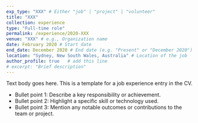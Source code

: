 ```yaml
---
exp_type: "XXX" # Either "job" | "project" | "volunteer"
title: "XXX"
collection: experience
type: "Full-time role"
permalink: /experience/2020-XXX
venue: "XXX" # e.g., Organization name
date: February 2020 # Start date 
end_date: December 2020 # End date (e.g. "Present" or "December 2020")
location: "Sydney, New South Wales, Australia" # Location of the job
author_profile: true   # add this line
# excerpt: "Brief description"
---
```


Text body goes here. This is a template for a job experience entry in the CV.

- Bullet point 1: Describe a key responsibility or achievement.
- Bullet point 2: Highlight a specific skill or technology used.
- Bullet point 3: Mention any notable outcomes or contributions to the team or project.
